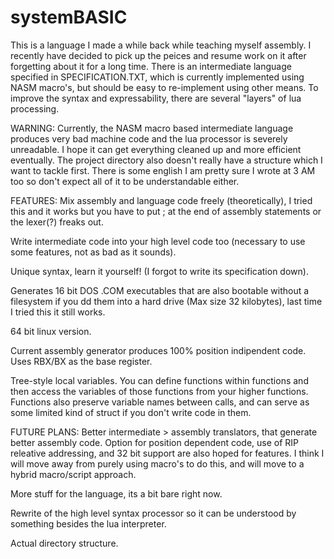 # systemBASIC
This is a language I made a while back while teaching myself assembly. I recently have decided to pick up the peices and resume work on it after forgetting about it for a long time. There is an intermediate language specified in SPECIFICATION.TXT, which is currently implemented using NASM macro's, but should be easy to re-implement using other means. To improve the syntax and expressability, there are several "layers" of lua processing. 

WARNING:
Currently, the NASM macro based intermediate language produces very bad machine code and the lua processor is severely unreadable. I hope it can get everything cleaned up and more efficient eventually. The project directory also doesn't really have a structure which I want to tackle first. There is some english I am pretty sure I wrote at 3 AM too so don't expect all of it to be understandable either.


FEATURES:
Mix assembly and language code freely (theoretically), I tried this and it works but you have to put ; at the end of
assembly statements or the lexer(?) freaks out.

Write intermediate code into your high level code too (necessary to use some features, not as bad as it sounds).

Unique syntax, learn it yourself! (I forgot to write its specification down).

Generates 16 bit DOS .COM executables that are also bootable without a filesystem if you dd them into a hard drive (Max size 32 kilobytes), last time I tried this it still works.

64 bit linux version.

Current assembly generator produces 100% position indipendent code. Uses RBX/BX as the base register.

Tree-style local variables. You can define functions within functions and then access the variables of those functions from your higher functions. Functions also preserve variable names between calls, and can serve as some limited kind of struct if you don't write code in them.


FUTURE PLANS:
Better intermediate > assembly translators, that generate better assembly code. Option for position dependent code, use of RIP releative addressing, and 32 bit support are also hoped for features. I think I will move away from purely using macro's to do this, and will move to a hybrid macro/script approach.

More stuff for the language, its a bit bare right now.

Rewrite of the high level syntax processor so it can be understood by something besides the lua interpreter.

Actual directory structure.
